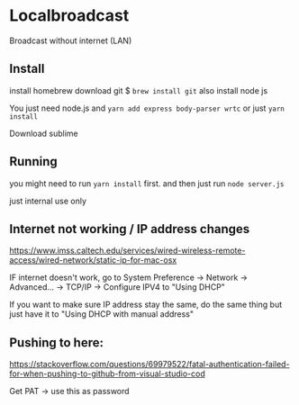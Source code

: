 # Localbroadcast
Broadcast without internet (LAN)

## Install
install homebrew
download git
$ `brew install git`
also install node js

You just need node.js 
and `yarn add express body-parser wrtc` or just `yarn install`

Download sublime

## Running
you might need to run `yarn install` first.
and then just run `node server.js`

just internal use only

## Internet not working / IP address changes
https://www.imss.caltech.edu/services/wired-wireless-remote-access/wired-network/static-ip-for-mac-osx

IF internet doesn't work, go to System Preference -> Network -> Advanced... -> TCP/IP -> Configure IPV4 to "Using DHCP"

If you want to make sure IP address stay the same, do the same thing but just have it to "Using DHCP with manual address"

## Pushing to here:
https://stackoverflow.com/questions/69979522/fatal-authentication-failed-for-when-pushing-to-github-from-visual-studio-cod

Get PAT -> use this as password
